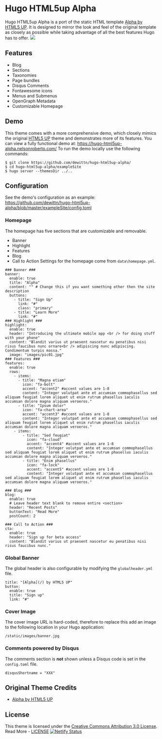 # Hugo HTML5up Alpha
Hugo HTML5up Alpha is a port of the static HTML template [Alpha by HTML5 UP](https://html5up.net/alpha). It is designed to mirror the look and feel of the original template as closely as possible while taking advantage of all the best features Hugo has to offer.
![](https://github.com/dewittn/hugo-html5up-alpha/blob/master/images/screenshot.png)
## Features
- Blog
- Sections
- Taxonomies
- Page bundles
- Disqus Comments
- Fontawesome icons
- Menus and Submenus
- OpenGraph Metadata
- Customizable Homepage
## Demo
This theme comes with a more comprehensive demo, which closely mimics the original [HTML5 UP](https://html5up.net/alpha) theme and demonstrates more of its features. You can view a fully functional demo at:
https://hugo-html5up-alpha.nelsonroberto.com/
To run the demo locally use the following commands:
```
$ git clone https://github.com/dewittn/hugo-html5up-alpha/
$ cd hugo-html5up-alpha/exampleSite
$ hugo server --themesDir ../..
```
## Configuration
See the demo's configuration as an example:
https://github.com/dewittn/hugo-html5up-alpha/blob/master/exampleSite/config.toml
### Homepage
The homepage has five sections that are customizable and removable.
- Banner
- Highlight
- Features
- Blog
- Call to Action
Settings for the homepage come from `data\homepage.yml`.
```
### Banner ###
banner:
  enable: true
  title: "Alpha"
  content: "" # Change this if you want something other then the site description
  buttons:
    - title: "Sign Up"
      link: "#"
      class: "primary"
    - title: "Learn More"
      link: "#"
### Highlight ###
highlight:
  enable: true
  header: "Introducing the ultimate mobile app <br /> for doing stuff with your phone"
  content: "Blandit varius ut praesent nascetur eu penatibus nisi risus faucibus nunc ornare<br /> adipiscing nunc adipiscing. Condimentum turpis massa."
  image: "images/pic01.jpg"
### Features ###
features:
  enable: true
  rows:
    - items:
      - title: "Magna etiam"
        icon: "fa-bolt"
        accent: "accent2" #accent values are 1-8
        content: "Integer volutpat ante et accumsan commophasellus sed aliquam feugiat lorem aliquet ut enim rutrum phasellus iaculis accumsan dolore magna aliquam veroeros."
      - title: "Ipsum dolor"
        icon: "fa-chart-area"
        accent: "accent3" #accent values are 1-8
        content: "Integer volutpat ante et accumsan commophasellus sed aliquam feugiat lorem aliquet ut enim rutrum phasellus iaculis accumsan dolore magna aliquam veroeros."
    - items:
        - title: "Sed feugiat"
          icon: "fa-cloud"
          accent: "accent4" #accent values are 1-8
          content: "Integer volutpat ante et accumsan commophasellus sed aliquam feugiat lorem aliquet ut enim rutrum phasellus iaculis accumsan dolore magna aliquam veroeros."
        - title: "Enim phasellus"
          icon: "fa-lock"
          accent: "accent5" #accent values are 1-8
          content: "Integer volutpat ante et accumsan commophasellus sed aliquam feugiat lorem aliquet ut enim rutrum phasellus iaculis accumsan dolore magna aliquam veroeros."

### Blog ###
blog:
  enable: true
  # Leave header text blank to remove entire <section>
  header: "Recent Posts"
  buttonText: "Read More"
  postCount: 2

### Call to Action ###
cta:
  enable: true
  header: "Sign up for beta access"
  content: "Blandit varius ut praesent nascetur eu penatibus nisi risus faucibus nunc."
```
### Global Banner
The global header is also configurable by modifying the `globalheader.yml` file.
```
title: "[Alpha](/) by HTML5 UP"
button:
  enable: true
  title: "Sign up"
  link: "#"
```
### Cover Image
The cover image URL is hard-coded, therefore to replace this add an image to the following location in your Hugo application:
```
/static/images/banner.jpg
```
### Comments powered by Disqus
The comments section is **not** shown unless a Disqus code is set in the `config.toml` file.
```
disqusShortname = "XXX"
```
## Original Theme Credits
- [Alpha by HTML5 UP](https://html5up.net/alpha)
## License
This theme is licensed under the [Creative Commons Attribution 3.0 License](https://creativecommons.org/licenses/by/3.0/).
Read More - [LICENSE](LICENSE)
[![Netlify Status](https://api.netlify.com/api/v1/badges/9628c69f-82c6-4d39-885d-94b69cc60676/deploy-status)](https://app.netlify.com/sites/gotronics/deploys)
